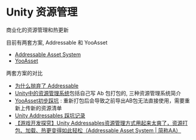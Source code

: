 # Unity 资源管理

商业化的资源管理和热更新

目前有两套方案, Addressable 和 YooAsset

- [Addressable Asset System](https://docs.unity3d.com/Packages/com.unity.addressables@0.3/manual/index.html "Addressable Asset System")
- [YooAsset](https://www.yooasset.com/en-US/docs/Introduce)

两套方案的对比

- [为什么抛弃了 Addressable](https://www.cnblogs.com/LiuOcean-Blog/p/wei-shen-me-pao-qi-le-addressable.html "发布于 2023-04-12 15:25")
- [Unity中的资源管理系统](https://zhuanlan.zhihu.com/p/660510471)包括自己写 Ab 包打包的, 三种资源管理系统简介
- [YooAsset初步踩坑](https://www.bilibili.com/read/cv27888163/) : 重新打包后会导致之前导出AB包无法直接使用，需要重新上传新的资源清单
- [Unity Addressables 踩坑记录](https://zhuanlan.zhihu.com/p/403799972)
- [【游戏开发探究】Unity Addressables资源管理方式用起来太爽了，资源打包、加载、热更变得如此轻松（Addressable Asset System | 简称AA）](https://blog.csdn.net/linxinfa/article/details/122390621)
